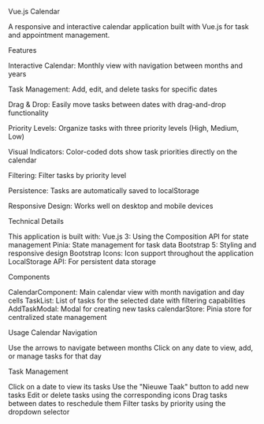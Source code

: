 Vue.js Calendar

A responsive and interactive calendar application built with Vue.js for task and appointment management.

Features

Interactive Calendar: Monthly view with navigation between months and years

Task Management: Add, edit, and delete tasks for specific dates

Drag & Drop: Easily move tasks between dates with drag-and-drop functionality

Priority Levels: Organize tasks with three priority levels (High, Medium, Low)

Visual Indicators: Color-coded dots show task priorities directly on the calendar

Filtering: Filter tasks by priority level

Persistence: Tasks are automatically saved to localStorage

Responsive Design: Works well on desktop and mobile devices


Technical Details

This application is built with:
Vue.js 3: Using the Composition API for state management
Pinia: State management for task data
Bootstrap 5: Styling and responsive design
Bootstrap Icons: Icon support throughout the application
LocalStorage API: For persistent data storage

Components

CalendarComponent: Main calendar view with month navigation and day cells
TaskList: List of tasks for the selected date with filtering capabilities
AddTaskModal: Modal for creating new tasks
calendarStore: Pinia store for centralized state management

Usage
Calendar Navigation

Use the arrows to navigate between months
Click on any date to view, add, or manage tasks for that day

Task Management

Click on a date to view its tasks
Use the "Nieuwe Taak" button to add new tasks
Edit or delete tasks using the corresponding icons
Drag tasks between dates to reschedule them
Filter tasks by priority using the dropdown selector
